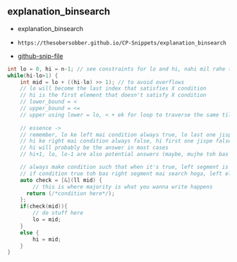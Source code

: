 
## explanation_binsearch

- explanation_binsearch
- ```
  https://thesobersobber.github.io/CP-Snippets/explanation_binsearch
  ```
- [github-snip-file](https://github.com/theSoberSobber/CP-Snippets/blob/main/snippets.json#L672)

```cpp
int lo = 0, hi = n-1; // see constraints for lo and hi, nahi mil rahe toh just take 0 and 1e18
while(hi-lo>1) {
    int mid = lo + ((hi-lo) >> 1); // to avoid overflows
    // lo will become the last index that satisfies X condition
    // hi is the first element that doesn't satisfy X condition
    // lower_bound = < 
    // upper_bound = <=
    // upper using lower = lo, < + ek for loop to traverse the same till upper is obtained
        
    // essence -> 
    // remember, lo ke left mai condition always true, lo last one jispe true
    // hi ke right mai condition always false, hi first one jispe false
    // hi will probably be the answer in most cases
    // hi+1, lo, lo-1 are also potential answers (maybe, mujhe toh bas lo and hi mile aaj tak)

    // always make condition such that when it's true, left segment is eliminated as potential answer container
    // if condition true toh bas right segment mai search hoga, left eliminated
    auto check = [&](ll mid) {
        // this is where majority is what you wanna write happens
      return (/*condition here*/);
    };
    if(check(mid)){
        // do stuff here
        lo = mid;
    }
    else {
        hi = mid;
    }
}
```
